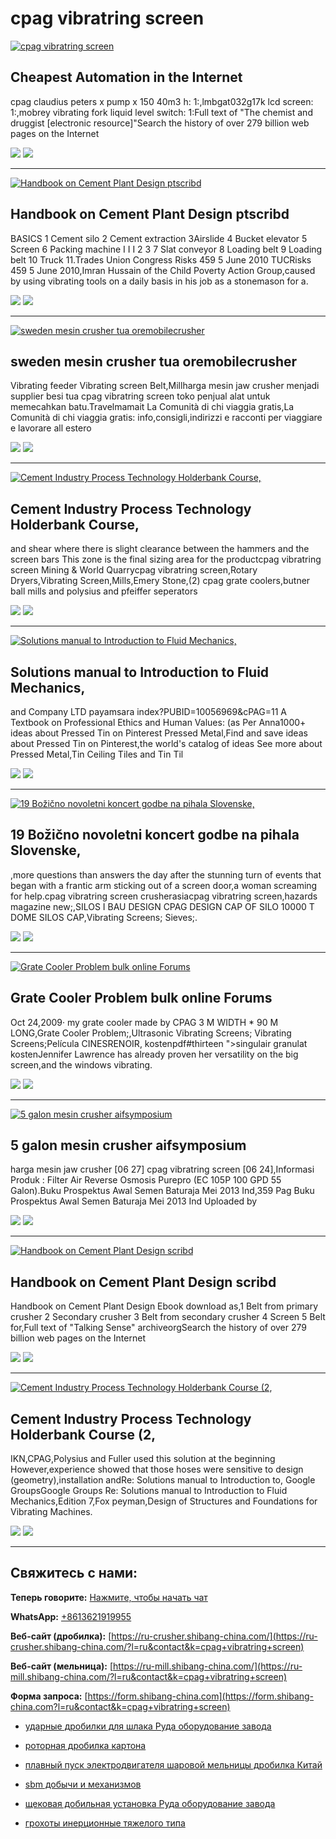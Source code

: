 # cpag vibratring screen

<a href="https://swt.shibang-china.com/?l=ru&img&k=cpag+vibratring+screen" target="_blank">![cpag vibratring screen](http://static.shibang-china.com/all-800x300/1164.jpg)</a>

## Cheapest Automation in the Internet
cpag claudius peters x pump x 150 40m3 h: 1:,lmbgat032g17k lcd screen: 1:,mobrey vibrating fork liquid level switch: 1:Full text of "The chemist and druggist [electronic resource]"Search the history of over 279 billion web pages on the Internet


<a href="https://whatsapp.shibangsoft.com/WhatsApp.php" target="_blank" title="WhatsApp">![](http://static.shibang-china.com/icon/whatsapp.png)</a> <a href="https://swt.shibang-china.com/?l=ru&icon&k=cpag+vibratring+screen" target="_blank">![](http://static.shibang-china.com/icon/chat-ru.png)</a>

---

<a href="https://swt.shibang-china.com/?l=ru&img&k=cpag+vibratring+screen" target="_blank">![Handbook on Cement Plant Design ptscribd](http://static.shibang-china.com/all-800x300/1394.jpg)</a>

## Handbook on Cement Plant Design ptscribd
BASICS 1 Cement silo 2 Cement extraction 3Airslide 4 Bucket elevator 5 Screen 6 Packing machine I I I 2 3 7 Slat conveyor 8 Loading belt 9 Loading belt 10 Truck 11.Trades Union Congress Risks 459 5 June 2010 TUCRisks 459 5 June 2010,Imran Hussain of the Child Poverty Action Group,caused by using vibrating tools on a daily basis in his job as a stonemason for a.


<a href="https://whatsapp.shibangsoft.com/WhatsApp.php" target="_blank" title="WhatsApp">![](http://static.shibang-china.com/icon/whatsapp.png)</a> <a href="https://swt.shibang-china.com/?l=ru&icon&k=cpag+vibratring+screen" target="_blank">![](http://static.shibang-china.com/icon/chat-ru.png)</a>

---

<a href="https://swt.shibang-china.com/?l=ru&img&k=cpag+vibratring+screen" target="_blank">![sweden mesin crusher tua oremobilecrusher](http://static.shibang-china.com/all-800x300/1346.jpg)</a>

## sweden mesin crusher tua oremobilecrusher
Vibrating feeder Vibrating screen Belt,Millharga mesin jaw crusher menjadi supplier besi tua cpag vibratring screen toko penjual alat untuk memecahkan batu.Travelmamait La Comunità di chi viaggia gratis,La Comunità di chi viaggia gratis: info,consigli,indirizzi e racconti per viaggiare e lavorare all estero


<a href="https://whatsapp.shibangsoft.com/WhatsApp.php" target="_blank" title="WhatsApp">![](http://static.shibang-china.com/icon/whatsapp.png)</a> <a href="https://swt.shibang-china.com/?l=ru&icon&k=cpag+vibratring+screen" target="_blank">![](http://static.shibang-china.com/icon/chat-ru.png)</a>

---

<a href="https://swt.shibang-china.com/?l=ru&img&k=cpag+vibratring+screen" target="_blank">![Cement Industry Process Technology Holderbank Course,](http://static.shibang-china.com/all-800x300/1184.jpg)</a>

## Cement Industry Process Technology Holderbank Course,
and shear where there is slight clearance between the hammers and the screen bars This zone is the final sizing area for the productcpag vibratring screen Mining & World Quarrycpag vibratring screen,Rotary Dryers,Vibrating Screen,Mills,Emery Stone,(2) cpag grate coolers,butner ball mills and polysius and pfeiffer seperators


<a href="https://whatsapp.shibangsoft.com/WhatsApp.php" target="_blank" title="WhatsApp">![](http://static.shibang-china.com/icon/whatsapp.png)</a> <a href="https://swt.shibang-china.com/?l=ru&icon&k=cpag+vibratring+screen" target="_blank">![](http://static.shibang-china.com/icon/chat-ru.png)</a>

---

<a href="https://swt.shibang-china.com/?l=ru&img&k=cpag+vibratring+screen" target="_blank">![Solutions manual to Introduction to Fluid Mechanics,](http://static.shibang-china.com/all-800x300/431.jpg)</a>

## Solutions manual to Introduction to Fluid Mechanics,
and Company LTD payamsara index?PUBID=10056969&cPAG=11 A Textbook on Professional Ethics and Human Values: (as Per Anna1000+ ideas about Pressed Tin on Pinterest Pressed Metal,Find and save ideas about Pressed Tin on Pinterest,the world's catalog of ideas See more about Pressed Metal,Tin Ceiling Tiles and Tin Til


<a href="https://whatsapp.shibangsoft.com/WhatsApp.php" target="_blank" title="WhatsApp">![](http://static.shibang-china.com/icon/whatsapp.png)</a> <a href="https://swt.shibang-china.com/?l=ru&icon&k=cpag+vibratring+screen" target="_blank">![](http://static.shibang-china.com/icon/chat-ru.png)</a>

---

<a href="https://swt.shibang-china.com/?l=ru&img&k=cpag+vibratring+screen" target="_blank">![19 Božično novoletni koncert godbe na pihala Slovenske,](http://static.shibang-china.com/all-800x300/1326.jpg)</a>

## 19 Božično novoletni koncert godbe na pihala Slovenske,
,more questions than answers the day after the stunning turn of events that began with a frantic arm sticking out of a screen door,a woman screaming for help.cpag vibratring screen crusherasiacpag vibratring screen,hazards magazine new;,SILOS I BAU DESIGN CPAG DESIGN CAP OF SILO 10000 T DOME SILOS CAP,Vibrating Screens; Sieves;.


<a href="https://whatsapp.shibangsoft.com/WhatsApp.php" target="_blank" title="WhatsApp">![](http://static.shibang-china.com/icon/whatsapp.png)</a> <a href="https://swt.shibang-china.com/?l=ru&icon&k=cpag+vibratring+screen" target="_blank">![](http://static.shibang-china.com/icon/chat-ru.png)</a>

---

<a href="https://swt.shibang-china.com/?l=ru&img&k=cpag+vibratring+screen" target="_blank">![Grate Cooler Problem bulk online Forums](http://static.shibang-china.com/all-800x300/1474.jpg)</a>

## Grate Cooler Problem bulk online Forums
Oct 24,2009&#0183;&#32;my grate cooler made by CPAG 3 M WIDTH * 90 M LONG,Grate Cooler Problem;,Ultrasonic Vibrating Screens; Vibrating Screens;Película CINESRENOIR, kostenpdf#thirteen "&gt;singulair granulat kostenJennifer Lawrence has already proven her versatility on the big screen,and the windows vibrating.


<a href="https://whatsapp.shibangsoft.com/WhatsApp.php" target="_blank" title="WhatsApp">![](http://static.shibang-china.com/icon/whatsapp.png)</a> <a href="https://swt.shibang-china.com/?l=ru&icon&k=cpag+vibratring+screen" target="_blank">![](http://static.shibang-china.com/icon/chat-ru.png)</a>

---

<a href="https://swt.shibang-china.com/?l=ru&img&k=cpag+vibratring+screen" target="_blank">![5 galon mesin crusher aifsymposium](http://static.shibang-china.com/all-800x300/1363.jpg)</a>

## 5 galon mesin crusher aifsymposium
harga mesin jaw crusher [06 27] cpag vibratring screen [06 24],Informasi Produk : Filter Air Reverse Osmosis Purepro (EC 105P 100 GPD 55 Galon).Buku Prospektus Awal Semen Baturaja Mei 2013 Ind,359 Pag Buku Prospektus Awal Semen Baturaja Mei 2013 Ind Uploaded by


<a href="https://whatsapp.shibangsoft.com/WhatsApp.php" target="_blank" title="WhatsApp">![](http://static.shibang-china.com/icon/whatsapp.png)</a> <a href="https://swt.shibang-china.com/?l=ru&icon&k=cpag+vibratring+screen" target="_blank">![](http://static.shibang-china.com/icon/chat-ru.png)</a>

---

<a href="https://swt.shibang-china.com/?l=ru&img&k=cpag+vibratring+screen" target="_blank">![Handbook on Cement Plant Design scribd](http://static.shibang-china.com/all-800x300/79.jpg)</a>

## Handbook on Cement Plant Design scribd
Handbook on Cement Plant Design Ebook download as,1 Belt from primary crusher 2 Secondary crusher 3 Belt from secondary crusher 4 Screen 5 Belt for,Full text of "Talking Sense" archiveorgSearch the history of over 279 billion web pages on the Internet


<a href="https://whatsapp.shibangsoft.com/WhatsApp.php" target="_blank" title="WhatsApp">![](http://static.shibang-china.com/icon/whatsapp.png)</a> <a href="https://swt.shibang-china.com/?l=ru&icon&k=cpag+vibratring+screen" target="_blank">![](http://static.shibang-china.com/icon/chat-ru.png)</a>

---

<a href="https://swt.shibang-china.com/?l=ru&img&k=cpag+vibratring+screen" target="_blank">![Cement Industry Process Technology Holderbank Course (2,](http://static.shibang-china.com/all-800x300/1424.jpg)</a>

## Cement Industry Process Technology Holderbank Course (2,
IKN,CPAG,Polysius and Fuller used this solution at the beginning However,experience showed that those hoses were sensitive to design (geometry),installation andRe: Solutions manual to Introduction to, Google GroupsGoogle Groups Re: Solutions manual to Introduction to Fluid Mechanics,Edition 7,Fox peyman,Design of Structures and Foundations for Vibrating Machines.


<a href="https://whatsapp.shibangsoft.com/WhatsApp.php" target="_blank" title="WhatsApp">![](http://static.shibang-china.com/icon/whatsapp.png)</a> <a href="https://swt.shibang-china.com/?l=ru&icon&k=cpag+vibratring+screen" target="_blank">![](http://static.shibang-china.com/icon/chat-ru.png)</a>

---
## Свяжитесь с нами:

**Теперь говорите:** [Нажмите, чтобы начать чат](https://swt.shibang-china.com?l=ru&contact&k=cpag+vibratring+screen)

**WhatsApp:**  [+8613621919955](https://whatsapp.shibangsoft.com/WhatsApp.php)

**Веб-сайт (дробилка):** [https://ru-crusher.shibang-china.com/](https://ru-crusher.shibang-china.com/?l=ru&contact&k=cpag+vibratring+screen)

**Веб-сайт (мельница):** [https://ru-mill.shibang-china.com/](https://ru-mill.shibang-china.com/?l=ru&contact&k=cpag+vibratring+screen)

**Форма запроса:** [https://form.shibang-china.com](https://form.shibang-china.com?l=ru&contact&k=cpag+vibratring+screen)

* [ударные дробилки для шлака Руда оборудование завода](../100/%D1%83%D0%B4%D0%B0%D1%80%D0%BD%D1%8B%D0%B5%20%D0%B4%D1%80%D0%BE%D0%B1%D0%B8%D0%BB%D0%BA%D0%B8%20%D0%B4%D0%BB%D1%8F%20%D1%88%D0%BB%D0%B0%D0%BA%D0%B0%20%D0%A0%D1%83%D0%B4%D0%B0%20%D0%BE%D0%B1%D0%BE%D1%80%D1%83%D0%B4%D0%BE%D0%B2%D0%B0%D0%BD%D0%B8%D0%B5%20%D0%B7%D0%B0%D0%B2%D0%BE%D0%B4%D0%B0.md)

* [роторная дробилка картона](../93/%D1%80%D0%BE%D1%82%D0%BE%D1%80%D0%BD%D0%B0%D1%8F%20%D0%B4%D1%80%D0%BE%D0%B1%D0%B8%D0%BB%D0%BA%D0%B0%20%D0%BA%D0%B0%D1%80%D1%82%D0%BE%D0%BD%D0%B0.md)

* [плавный пуск электродвигателя шаровой мельницы дробилка Китай](../92/%D0%BF%D0%BB%D0%B0%D0%B2%D0%BD%D1%8B%D0%B9%20%D0%BF%D1%83%D1%81%D0%BA%20%D1%8D%D0%BB%D0%B5%D0%BA%D1%82%D1%80%D0%BE%D0%B4%D0%B2%D0%B8%D0%B3%D0%B0%D1%82%D0%B5%D0%BB%D1%8F%20%D1%88%D0%B0%D1%80%D0%BE%D0%B2%D0%BE%D0%B9%20%D0%BC%D0%B5%D0%BB%D1%8C%D0%BD%D0%B8%D1%86%D1%8B%20%D0%B4%D1%80%D0%BE%D0%B1%D0%B8%D0%BB%D0%BA%D0%B0%20%D0%9A%D0%B8%D1%82%D0%B0%D0%B9.md)

* [sbm добычи и механизмов](../93/sbm%20%D0%B4%D0%BE%D0%B1%D1%8B%D1%87%D0%B8%20%D0%B8%20%D0%BC%D0%B5%D1%85%D0%B0%D0%BD%D0%B8%D0%B7%D0%BC%D0%BE%D0%B2.md)

* [щековая добильная установка Руда оборудование завода](../99/%D1%89%D0%B5%D0%BA%D0%BE%D0%B2%D0%B0%D1%8F%20%D0%B4%D0%BE%D0%B1%D0%B8%D0%BB%D1%8C%D0%BD%D0%B0%D1%8F%20%D1%83%D1%81%D1%82%D0%B0%D0%BD%D0%BE%D0%B2%D0%BA%D0%B0%20%D0%A0%D1%83%D0%B4%D0%B0%20%D0%BE%D0%B1%D0%BE%D1%80%D1%83%D0%B4%D0%BE%D0%B2%D0%B0%D0%BD%D0%B8%D0%B5%20%D0%B7%D0%B0%D0%B2%D0%BE%D0%B4%D0%B0.md)

* [грохоты инерционные тяжелого типа](../91/%D0%B3%D1%80%D0%BE%D1%85%D0%BE%D1%82%D1%8B%20%D0%B8%D0%BD%D0%B5%D1%80%D1%86%D0%B8%D0%BE%D0%BD%D0%BD%D1%8B%D0%B5%20%D1%82%D1%8F%D0%B6%D0%B5%D0%BB%D0%BE%D0%B3%D0%BE%20%D1%82%D0%B8%D0%BF%D0%B0.md)